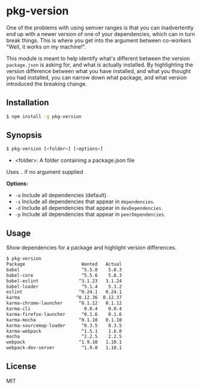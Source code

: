 # pkg-version

One of the problems with using semver ranges is that you can inadvertently end up with a newer version of one of your dependencies, which can in turn break things. This is where you get into the argument between co-workers "Well, it works on my machine!".

This module is meant to help identify what's different between the version `package.json` is asking for, and what is actually installed. By highlighting the version difference between what you have installed, and what you thought you had installed, you can narrow down what package, and what version introduced the breaking change.

## Installation

```bash
$ npm install -g pkg-version
```

## Synopsis

```bash
$ pkg-version [<folder>] [<options>]
```

- \<folder>: A folder containing a package.json file

Uses `.` if no argument supplied

__Options:__

- `-a` Include all dependencies (default).
- `-s` Include all dependencies that appear in `dependencies`.
- `-d` Include all dependencies that appear in `devDependencies`.
- `-p` Include all dependencies that appear in `peerDependencies`.

## Usage

Show dependencies for a package and highlight version differences.

```bash
$ pkg-version
Package                     Wanted   Actual
babel                       ^5.5.8    5.8.3
babel-core                  ^5.5.6    5.8.3
babel-eslint               ^3.1.23   3.1.24
babel-loader                ^5.1.4    5.3.2
eslint                     ^0.24.1   0.24.1
karma                     ^0.12.36  0.12.37
karma-chrome-launcher      ^0.1.12   0.1.12
karma-cli                    0.0.4    0.0.4
karma-firefox-launcher      ^0.1.6    0.1.6
karma-mocha                ^0.1.10   0.1.10
karma-sourcemap-loader      ^0.3.5    0.3.5
karma-webpack               ^1.5.1    1.6.0
mocha                       ^2.2.5    2.2.5
webpack                    ^1.9.10   1.10.1
webpack-dev-server          ^1.9.0   1.10.1
```

## License

MIT
